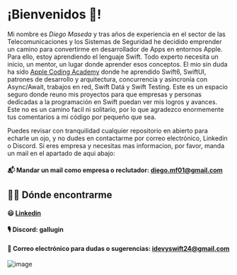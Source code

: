   # ¡Bienvenidos 👋!

Mi nombre es *Diego Maseda* y tras años de experiencia en el sector de las Telecomunicaciones y los Sistemas de Seguridad he decidido emprender un camino para convertirme en desarrollador de Apps en entornos Apple. Para ello, estoy aprendiendo el lenguaje Swift. Todo  experto necesita un inicio, un mentor, un lugar donde aprender esos conceptos. El mio sin duda ha sido [Apple Coding Academy](https://acoding.academy) donde he aprendido Swift6, SwiftUI, patrones de desarrollo y arquitectura, concurrencia y asincronía con Async/Await, trabajos en red, Swift Datá y Swift Testing.
Este es un espacio seguro donde reuno mis proyectos para que empresas y personas dedicadas a la programación en Swift puedan ver mis logros y avances. Este no es un camino facil ni solitario, por lo que agradezco enormemente tus comentarios a mi código por pequeño que sea.

Puedes revisar con tranquilidad cualquier repositorio en abierto para echarle un ojo, y no dudes en contactarme por correo electrónico, Linkedin o Discord. Si eres empresa y necesitas mas informacion, por favor, manda un mail en el apartado de aqui abajo:
#### 📬 Mandar un mail como empresa o reclutador: diego.mf01@gmail.com

## 👨‍💻 Dónde encontrarme
#### 😃 [Linkedin](https://www.linkedin.com/in/dmasedafernandez/)
#### 🎙️ Discord: gallugin
#### 🤝 Correo electrónico para dudas o sugerencias: idevyswift24@gmail.com

![image]({https://img.shields.io/badge/Codecov-F01F7A?style=for-the-badge&logo=Codecov&logoColor=white})


